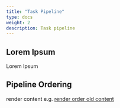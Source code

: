 ```yaml
---
title: "Task Pipeline"
type: docs
weight: 2
description: Task pipeline
---
```


## Lorem Ipsum

Lorem Ipsum

## Pipeline Ordering

render content e.g. [render order old content](../relevant_old_docs/package-mutation-pipeline-order.md)
